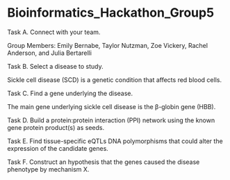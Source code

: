 # Bioinformatics_Hackathon_Group5

Task A. Connect with your team.

Group Members: Emily Bernabe, Taylor Nutzman, Zoe Vickery, Rachel Anderson, and Julia Bertarelli

Task B. Select a disease to study.

Sickle cell disease (SCD) is a genetic condition that affects red blood cells. 

Task C. Find a gene underlying the disease.

The main gene underlying sickle cell disease is the β-globin gene (HBB).

Task D. Build a protein:protein interaction (PPI) network using the known gene protein product(s) as seeds.

Task E. Find tissue-specific eQTLs DNA polymorphisms that could alter the expression of the candidate genes.

Task F. Construct an hypothesis that the genes caused the disease phenotype by mechanism X.
